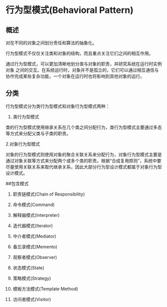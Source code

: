 # 行为型模式(Behavioral Pattern)

## 概述
对在不同的对象之间划分责任和算法的抽象化。

行为型模式不仅仅关注类和对象的结构，而且重点关注它们之间的相互作用。

通过行为型模式，可以更加清晰地划分类与对象的职责，并研究系统在运行时实例对象 之间的交互。在系统运行时，对象并不是孤立的，它们可以通过相互通信与协作完成某些复杂功能，一个对象在运行时也将影响到其他对象的运行。

## 分类
行为型模式分为类行为型模式和对象行为型模式两种：

1. 类行为型模式

类的行为型模式使用继承关系在几个类之间分配行为，类行为型模式主要通过多态等方式来分配父类与子类的职责。

2.对象行为型模式

对象的行为型模式则使用对象的聚合关联关系来分配行为，对象行为型模式主要是通过对象关联等方式来分配两个或多个类的职责。根据“合成复用原则”，系统中要尽量使用关联关系来取代继承关系，因此大部分行为型设计模式都属于对象行为型设计模式。

##包含模式

1. 职责链模式(Chain of Responsibility)

2. 命令模式(Command)

3. 解释器模式(Interpreter)

4. 迭代器模式(Iterator)

5. 中介者模式(Mediator)

6. 备忘录模式(Memento)

7. 观察者模式(Observer)

8. 状态模式(State)

9. 策略模式(Strategy)

10. 模板方法模式(Template Method)

11. 访问者模式(Visitor)

